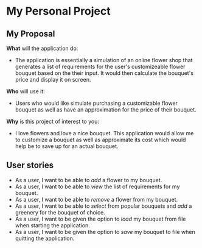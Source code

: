# My Personal Project

## My Proposal
**What** will the application do:
- The application is essentially a simulation of an online flower shop that generates a list of requirements for the user's customizeable flower bouquet based on the their input. It would then calculate the bouquet's price and display it on screen.

**Who** will use it:
- Users who would like simulate purchasing a customizable flower bouquet as well as have an approximation for the price of their bouquet. 

**Why** is this project of interest to you:
- I love flowers and love a nice bouquet. This application would allow me to customize a bouquet as well as approximate its cost which would help be to save up for an actual bouquet. 

## User stories
- As a user, I want to be able to *add* a flower to my bouquet.
- As a user, I want to be able to *view* the list of requirements for my bouquet.
- As a user, I want to be able to *remove* a flower from my bouquet.
- As a user, I want to be able to *select* from popular bouquets and *add* a greenery for the bouquet of choice.
- As a user, I want to be given the option to *load* my bouquet from file when starting the application.
- As a user, I want to be given the option to *save* my bouquet to file when quitting the application.